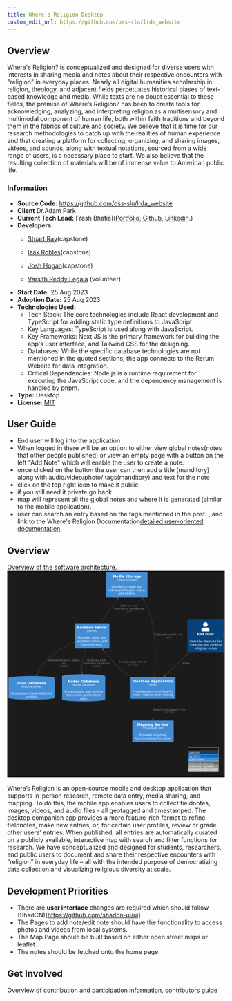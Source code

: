 ```yaml
---
title: Where's Religion Desktop
custom_edit_url: https://github.com/oss-slu/lrda_website
---
```


## Overview

 Where's Religion? is conceptualized and designed for diverse users with interests in sharing media and notes about their respective encounters with "religion" in everyday places. Nearly all digital humanities scholarship in religion, theology, and adjacent fields perpetuates historical biases of text-based knowledge and media. While texts are no doubt essential to these fields, the premise of Where’s Religion? has been to create tools for acknowledging, analyzing, and interpreting religion as a multisensory and multimodal component of human life, both within faith traditions and beyond them in the fabrics of culture and society. We believe that it is time for our research methodologies to catch up with the realities of human experience and that creating a platform for collecting, organizing, and sharing images, videos, and sounds, along with textual notations, sourced from a wide range of users, is a necessary place to start. We also believe that the resulting collection of materials will be of immense value to American public life.

### Information

- **Source Code:** <https://github.com/oss-slu/lrda_website>
- **Client** Dr.Adam Park
- **Current Tech Lead:** [Yash Bhatia]([Portfolio](https://yashb196.github.io/yashb196/), [Github](https://github.com/yashb196), [Linkedin](https://www.linkedin.com/in/yashbhatia238/).)
- **Developers:**
  - [Stuart Ray](https://github.com/Stuartwastaken)(capstone)
  - [Izak Robles](https://github.com/izakrobles)(capstone)
  - [Josh Hogan](https://github.com/Josh-Hogan-87)(capstone)

  - [Varsith Reddy Legala](https://github.com/VarsithReddyLegala) (volunteer)
- **Start Date:** 25 Aug 2023
- **Adoption Date:** 25 Aug 2023
- **Technologies Used:** 
  - Tech Stack: The core technologies include React development and TypeScript for adding static type definitions to JavaScript​​.
  - Key Languages: TypeScript is used along with JavaScript​​​​.
  - Key Frameworks: Next JS is the primary framework for building the app's user interface, and Tailwind CSS for the designing​​.
  - Databases: While the specific database technologies are not mentioned in the quoted sections, the app connects to the Rerum Website for data integration.
  - Critical Dependencies: Node.js is a runtime requirement for executing the JavaScript code, and the dependency management is handled by pnpm.
- **Type:** Desktop
- **License:** [MIT](https://opensource.org/license/mit/)

## User Guide

- End user will log into the application 
- When logged in there will be an option to either view global notes(notes that other people published) or view an empty page with a button on the left "Add Note" which will enable the user to create a note.
- once clicked on the button the user can then add a title (manditory) along with audio/video/photo/ tags(manditory) and text for the note 
- click on the top right icon to make it public
- if you still need it private go back.
- map will represent all the global notes and where it is generated (similar to the mobile application).
- user can search an entry based on the tags mentioned in the post.
, and link to the Where's Religion Documentation[detailed user-oriented documentation](https://github.com/oss-slu/lrda_website/blob/main/README.md).


## Overview
Overview of the software architecture.
![Software Architecture](architecture.png)

Where’s Religion is an open-source mobile and desktop application that supports in-person research, remote data entry, media sharing, and mapping. To do this, the mobile app enables users to collect fieldnotes, images, videos, and audio files - all geotagged and timestamped. The desktop companion app provides a more feature-rich format to refine fieldnotes, make new entries, or, for certain user profiles, review or grade other users’ entries. When published, all entries are automatically curated on a publicly available, interactive map with search and filter functions for research. We have conceptualized and designed for students, researchers, and public users to document and share their respective encounters with “religion” in everyday life – all with the intended purpose of democratizing data collection and visualizing religious diversity at scale.

## Development Priorities

- There are **user interface** changes are required which should follow (ShadCN)[https://github.com/shadcn-ui/ui]
- The Pages to add note/edit note should have the functionality to access photos and videos from local systems.
- The Map Page should be built based on either open street maps or leaflet.
- The notes should be fetched onto the home page.

## Get Involved

Overview of contribution and participation information, [contributors guide](https://github.com/oss-slu/lrda_website/blob/main/README.md)
